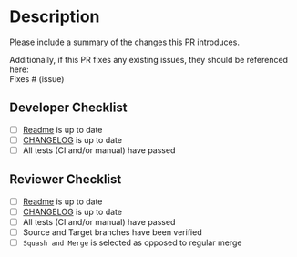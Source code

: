 # Description

Please include a summary of the changes this PR introduces.

Additionally, if this PR fixes any existing issues, they should be referenced here:  
Fixes # (issue)

## Developer Checklist

- [ ] [Readme](../../README.md) is up to date
- [ ] [CHANGELOG](../../CHANGELOG.md) is up to date
- [ ] All tests (CI and/or manual) have passed

## Reviewer Checklist

- [ ] [Readme](../../README.md) is up to date
- [ ] [CHANGELOG](../../CHANGELOG.md) is up to date
- [ ] All tests (CI and/or manual) have passed
- [ ] Source and Target branches have been verified
- [ ] `Squash and Merge` is selected as opposed to regular merge

